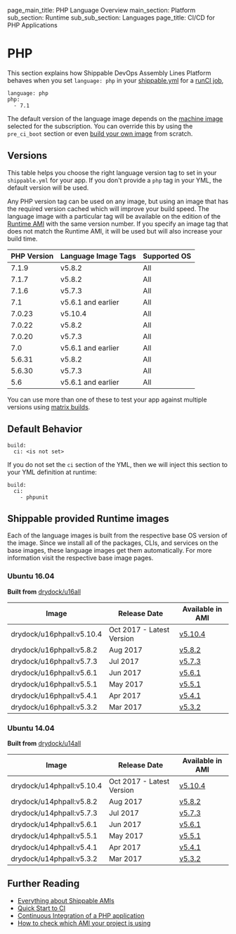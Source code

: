 page_main_title: PHP Language Overview
main_section: Platform
sub_section: Runtime
sub_sub_section: Languages
page_title: CI/CD for PHP Applications

# PHP
This section explains how Shippable DevOps Assembly Lines Platform behaves when you set `language: php` in your [shippable.yml](/platform/tutorial/workflow/shippable-yml) for a [runCI job](/platform/workflow/job/runci),

```
language: php
php:
  - 7.1
```

The default version of the language image depends on the [machine image](/platform/tutorial/runtime/ami-overview/) selected for the subscription. You can override this by using the `pre_ci_boot` section or even [build your own image](/ci/custom-docker-image) from scratch.

<a name="versions"></a>
## Versions
This table helps you choose the right language version tag to set in your `shippable.yml` for your app. If you don't provide a `php` tag in your YML, the default version will be used.

Any PHP version tag can be used on any image, but using an image that has the required version cached which will improve your build speed. The language image with a particular tag will be available on the edition of the [Runtime AMI](/platform/tutorial/runtime/ami-overview) with the same version number. If you specify an image tag that does not match the Runtime AMI, it will be used but will also increase your build time.


| PHP Version | Language Image Tags | Supported OS
|-------------|---------------------|-----------
|7.1.9        |  v5.8.2             | All
|7.1.7        |  v5.8.2             | All
|7.1.6        |  v5.7.3             | All
|7.1          |  v5.6.1 and earlier | All
|7.0.23       |  v5.10.4            | All
|7.0.22       |  v5.8.2             | All
|7.0.20       |  v5.7.3             | All
|7.0          |  v5.6.1 and earlier | All
|5.6.31       |  v5.8.2             | All
|5.6.30       |  v5.7.3             | All
|5.6          |  v5.6.1 and earlier | All

You can use more than one of these to test your app against multiple versions using [matrix builds](/ci/matrix-builds).

## Default Behavior

```
build:
  ci: <is not set>
```

If you do not set the `ci` section of the YML, then we will inject this section to your YML definition at runtime:

```
build:
  ci:
    - phpunit
```

## Shippable provided Runtime images
Each of the language images is built from the respective base OS version of the image. Since we install all of the packages, CLIs, and services on the base images, these language images get them automatically. For more information visit the respective base image pages.

### Ubuntu 16.04

**Built from** [drydock/u16all](/platform/runtime/os/ubuntu16)

|Image| Release Date |Available in AMI |
|----------|------------|-----|
drydock/u16phpall:v5.10.4  | Oct 2017 - Latest Version | [v5.10.4](/platform/tutorial/runtime/ami-v5104)
drydock/u16phpall:v5.8.2  | Aug 2017  | [v5.8.2](/platform/tutorial/runtime/ami-v582)
drydock/u16phpall:v5.7.3  | Jul 2017  | [v5.7.3](/platform/tutorial/runtime/ami-v573)
drydock/u16phpall:v5.6.1  | Jun 2017  | [v5.6.1](/platform/tutorial/runtime/ami-v561)
drydock/u16phpall:v5.5.1  | May 2017  | [v5.5.1](/platform/tutorial/runtime/ami-v551)
drydock/u16phpall:v5.4.1  | Apr 2017  | [v5.4.1](/platform/tutorial/runtime/ami-v541)
drydock/u16phpall:v5.3.2  | Mar 2017  | [v5.3.2](/platform/tutorial/runtime/ami-v532)

### Ubuntu 14.04

**Built from** [drydock/u14all](/platform/runtime/os/ubuntu14)

|Image| Release Date |Available in AMI |
|----------|------------|-----|
drydock/u14phpall:v5.10.4  | Oct 2017 - Latest Version | [v5.10.4](/platform/tutorial/runtime/ami-v5104)
drydock/u14phpall:v5.8.2  | Aug 2017  | [v5.8.2](/platform/tutorial/runtime/ami-v582)
drydock/u14phpall:v5.7.3  | Jul 2017  | [v5.7.3](/platform/tutorial/runtime/ami-v573)
drydock/u14phpall:v5.6.1  | Jun 2017  | [v5.6.1](/platform/tutorial/runtime/ami-v561)
drydock/u14phpall:v5.5.1  | May 2017  | [v5.5.1](/platform/tutorial/runtime/ami-v551)
drydock/u14phpall:v5.4.1  | Apr 2017  | [v5.4.1](/platform/tutorial/runtime/ami-v541)
drydock/u14phpall:v5.3.2  | Mar 2017  | [v5.3.2](/platform/tutorial/runtime/ami-v532)


## Further Reading
* [Everything about Shippable AMIs](/platform/tutorial/runtime/ami-overview)
* [Quick Start to CI](/getting-started/ci-sample)
* [Continuous Integration of a PHP application](/ci/php-continuous-integration)
* [How to check which AMI your project is using](/platform/tutorial/runtime/ami-overview/#viewing-subscription-machine-image)
